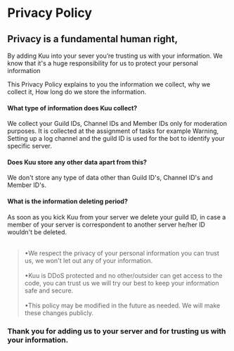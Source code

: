 # Privacy Policy
## Privacy is a fundamental human right, 
By adding Kuu into your sever you’re trusting us with your information.
We know that it's a huge responsibility for us to protect your personal information

This Privacy Policy explains to you the information we collect, why we collect it, How long do we store the information.

<h4>What type of information does Kuu collect?</h4>
We collect your Guild IDs, Channel IDs and Member IDs only for moderation purposes. It is collected at the assignment of tasks for example Warning, Setting up a log channel and the guild ID is used for the bot to identify your specific server.

<h4>Does Kuu store any other data apart from this?</h4>
We don't store any type of data other than Guild ID's, Channel ID's and Member ID's.

<h4>What is the information deleting period?</h4>
As soon as you kick Kuu from your server we delete your guild ID, in case a member of your server is correspondent to another server he/her ID wouldn't be deleted.
<br></br>
<blockquote>•We respect the privacy of your personal information you can trust us, we won't let out any of your information.
<br></br>
•Kuu is DDoS protected and no other/outsider can get access to the code, you can trust us we will try our best to keep your information safe and secure.
<br></br>
•This policy may be modified in the future as needed. We will make these changes publicly.</blockquote>

<h3>Thank you for adding us to your server and for trusting us with your information.</h3>
